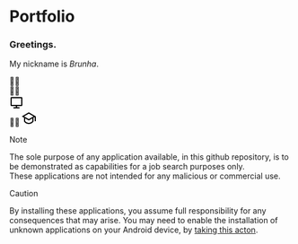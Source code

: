 # Portfolio

### Greetings. <br/>

My nickname is *Brunha*. <br/>

<!-- -->
:technologist: </br>
:man_technologist: </br>
<img src="/icons/computer-line.svg" height="25" width="25" /> </br>
:man_student:
<img src="/icons/graduation-cap-line.svg" height="25" width="25" />

>[!NOTE] 
>The sole purpose of any application available, in this github repository, is to be demonstrated as capabilities for a job search purposes only. <br/> 
>These applications are not intended for any malicious or commercial use. </br>

>[!CAUTION]
>By installing these applications, you assume full responsibility for any consequences that may arise. You may need to enable the installation of unknown applications on your Android device, by [taking this acton](https://developer.android.com/studio/publish#publishing-unknown). 
<picture>
  <source media="(prefers-color-scheme: light)" srcset="https://developer.android.com/static/images/publishing/publishing_unknown_apps_sm.png">
  </picture>